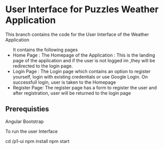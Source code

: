 <h1> User Interface for Puzzles Weather Application </h1>
This branch contains the code for the User Interface of the Weather Application

<ul> It contains the following pages 
  <li> Home Page : The Homepage of the Application : This is the landing page of the application and if the user is not logged im ,they will be redirected to the login page. </li>
  <li>Login Page : The Login page which contains an option to register yourself, login with existing credentials or use Google Login. On successfull login, user is taken to the Homepage </li>
  <li> Register Page: The register page has a form to register the user and after registration, user will be returned to the login page </li>
  </ul>
  
  <h2> Prerequisties </h2>
  Angular
  Bootstrap
  
  To run the user Interface
  
  cd /p1-ui
  npm install
  npm start
